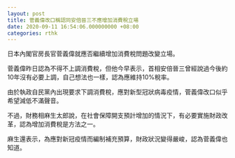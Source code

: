 ```yaml
---
layout: post
title: 菅義偉改口稱認同安倍晉三不應增加消費稅立場
date: 2020-09-11 16:54:06.000000000 +08:00
categories: rthk
---
```


日本內閣官房長官菅義偉就應否繼續增加消費稅問題改變立場。

菅義偉昨日認為不得不上調消費稅，但他今早表示，首相安倍晉三曾經說過今後約10年沒有必要上調，自己想法也一樣，認為應維持10%稅率。

由於執政自民黨內出現要求下調消費稅，應對新型冠狀病毒疫情，菅義偉改口似乎希望減低不滿聲音。

不過，財務相麻生太郎說，在社會保障開支預計增加的情況下，有必要實施財政改革，認為增加消費稅是方法之一。

麻生還表示，為應對新冠疫情而編制補充預算，財政狀況變得嚴峻，認為菅義偉也知道。
